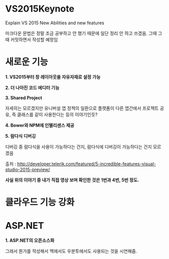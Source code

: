 # VS2015Keynote
Explain VS 2015 New Abilities and new features

마크다운 문법은 정말 조금 공부하고 안 했기 때문에 일단 정리 안 하고 쓰겠음.
그때 그때 커밋하면서 작성할 예정임

# 새로운 기능
**1. VS2015부터 창 레이아웃을 자유자재로 설정 가능**

**2. 더 나아진 코드 에디터 기능**

**3. Shared Project**

  자세히는 모르겠지만 유니버설 앱 정책의 일환으로 플랫폼이 다른 앱간에서
  프로젝트 공유, 즉 클래스를 같이 사용한다는 등의 이야기인듯?

**4. Bower와 NPM에 인텔리센스 제공**

**5. 람다식 디버깅**

  디버깅 중 람다식을 사용이 가능하다는 건지, 람다식에 디버깅이 가능하다는 건지 모르겠음


출처 :
 http://developer.telerik.com/featured/5-incredible-features-visual-studio-2015-preview/


**사실 위의 이야기 중 내가 직접 영상 보며 확인한 것은 1번과 4번, 5번 정도.**


# 클라우드 기능 강화

# ASP.NET

**1. ASP.NET의 오픈소스화**

  그래서 뭔가를 작성해서 맥에서도 우분투에서도 사용되는 것을 시연해줌.
